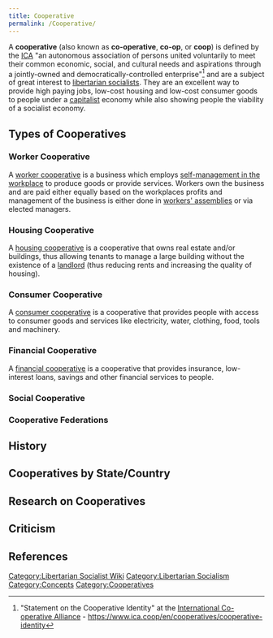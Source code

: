 ```yaml
---
title: Cooperative
permalink: /Cooperative/
---
```


A **cooperative** (also known as **co-operative**, **co-op**, or
**coop**) is defined by the
[ICA](International_Co-operative_Alliance.md "wikilink") "an autonomous
association of persons united voluntarily to meet their common economic,
social, and cultural needs and aspirations through a jointly-owned and
democratically-controlled enterprise"[^1] and are a subject of great
interest to [libertarian socialists](Libertarian_Socialism.md "wikilink").
They are an excellent way to provide high paying jobs, low-cost housing
and low-cost consumer goods to people under a
[capitalist](Capitalism.md "wikilink") economy while also showing people
the viability of a socialist economy.

## Types of Cooperatives

### Worker Cooperative

A [worker cooperative](Worker_Cooperative.md "wikilink") is a business
which employs [self-management in the
workplace](Workers'_Self-Management.md "wikilink") to produce goods or
provide services. Workers own the business and are paid either equally
based on the workplaces profits and management of the business is either
done in [workers' assemblies](Democratic_Assembly.md "wikilink") or via
elected managers.

### Housing Cooperative

A [housing cooperative](Housing_Cooperative.md "wikilink") is a cooperative
that owns real estate and/or buildings, thus allowing tenants to manage
a large building without the existence of a
[landlord](landlord.md "wikilink") (thus reducing rents and increasing the
quality of housing).

### Consumer Cooperative

A [consumer cooperative](Consumer_Cooperative.md "wikilink") is a
cooperative that provides people with access to consumer goods and
services like electricity, water, clothing, food, tools and machinery.

### Financial Cooperative

A [financial cooperative](Financial_Cooperative.md "wikilink") is a
cooperative that provides insurance, low-interest loans, savings and
other financial services to people.

### Social Cooperative

### Cooperative Federations

## History

## Cooperatives by State/Country

## Research on Cooperatives

## Criticism

## References

<references />

[Category:Libertarian Socialist
Wiki](Category:Libertarian_Socialist_Wiki.md "wikilink")
[Category:Libertarian
Socialism](Category:Libertarian_Socialism.md "wikilink")
[Category:Concepts](Category:Concepts.md "wikilink")
[Category:Cooperatives](Category:Cooperatives.md "wikilink")

[^1]: "Statement on the Cooperative Identity" at the [International
    Co-operative
    Alliance](International_Co-operative_Alliance.md "wikilink") -
    <https://www.ica.coop/en/cooperatives/cooperative-identity>